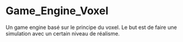 # Game_Engine_Voxel
Un game engine basé sur le principe du voxel. Le but est de faire une simulation avec un certain niveau de réalisme.